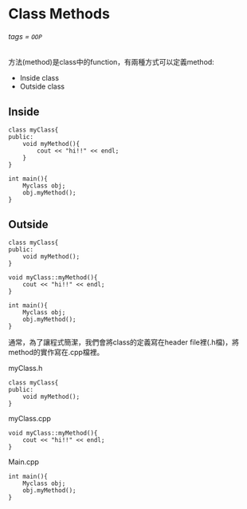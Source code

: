 # Class Methods
###### tags = `OOP`

方法(method)是class中的function，有兩種方式可以定義method:
* Inside class
* Outside class

## Inside

```cpp=1
class myClass{
public:
    void myMethod(){
        cout << "hi!!" << endl;
    }
}

int main(){
    Myclass obj;
    obj.myMethod();
}
```

## Outside

```cpp=1
class myClass{
public:
    void myMethod();
}

void myClass::myMethod(){
    cout << "hi!!" << endl;
}

int main(){
    Myclass obj;
    obj.myMethod();
}
```

通常，為了讓程式簡潔，我們會將class的定義寫在header file裡(.h檔)，將method的實作寫在.cpp檔裡。

myClass.h
```cpp=1
class myClass{
public:
    void myMethod();
}
```

myClass.cpp
```cpp=1
void myClass::myMethod(){
    cout << "hi!!" << endl;
}
```

Main.cpp
```cpp=1
int main(){
    Myclass obj;
    obj.myMethod();
}
```